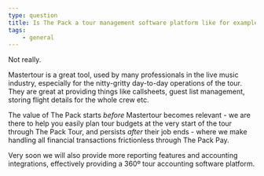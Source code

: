 ```yaml
---
type: question
title: Is The Pack a tour management software platform like for example Mastertour?
tags:
    - general
---
```

Not really.

Mastertour is a great tool, used by many professionals in the live music industry, especially for the nitty-gritty day-to-day operations of the tour. They are great at providing things like callsheets, guest list management, storing flight details for the whole crew etc.

 

The value of The Pack starts _before_ Mastertour becomes relevant - we are there to help you easily plan tour budgets at the very start of the tour through The Pack Tour, and persists _after_ their job ends - where we make handling all financial transactions frictionless through The Pack Pay.

 

Very soon we will also provide more reporting features and accounting integrations, effectively providing a 360º tour accounting software platform.

 
